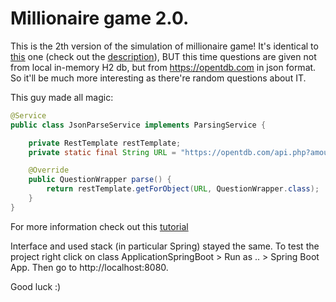 # Millionaire game 2.0.

This is the 2th version of the simulation of
millionaire game! It's identical 
to [this](https://github.com/Elya2305/TesterAppSpringBoot)
one (check out the [description](https://github.com/Elya2305/TesterAppSpringBoot/blob/master/README.md)), 
BUT this time questions are given
not from local in-memory H2 db, but
from https://opentdb.com in json format.
So it'll be much 
more interesting as there're random
questions about IT.

This guy made all magic: 
```java
@Service
public class JsonParseService implements ParsingService {

    private RestTemplate restTemplate;
    private static final String URL = "https://opentdb.com/api.php?amount=5&category=18";

    @Override
    public QuestionWrapper parse() {
        return restTemplate.getForObject(URL, QuestionWrapper.class);
    }
}
``` 
For more information check out 
this [tutorial](https://www.baeldung.com/rest-template) 



Interface and used stack (in particular Spring) stayed 
the same. To test the project right click on class ApplicationSpringBoot > Run as .. > Spring Boot App.
 Then go to http://localhost:8080.
 
 Good luck :)
 
